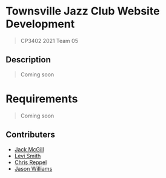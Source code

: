 # Townsville Jazz Club Website Development
> CP3402 2021 Team 05

## Description
> Coming soon

# Requirements
> Coming soon

## Contributers

* [Jack McGill](https://github.com/JackMcKill)
* [Levi Smith](https://github.com/levismith123)
* [Chris Reppel](https://github.com/Chris-Reppel)
* [Jason Williams](https://github.com/jasonwilliams-jcu)
